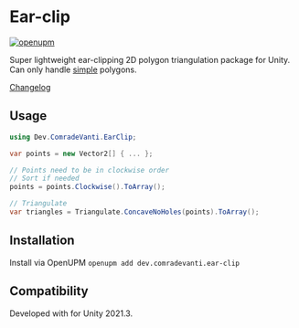 ﻿# Ear-clip 

[![openupm](https://img.shields.io/npm/v/dev.comradevanti.ear-clip?label=openupm&registry_uri=https://package.openupm.com)](https://openupm.com/packages/dev.comradevanti.ear-clip/)

Super lightweight ear-clipping 2D polygon triangulation package for Unity.
Can only handle [simple](https://en.wikipedia.org/wiki/Simple_polygon) polygons.

[Changelog](./CHANGELOG.md)

## Usage

```csharp
using Dev.ComradeVanti.EarClip;

var points = new Vector2[] { ... };

// Points need to be in clockwise order
// Sort if needed
points = points.Clockwise().ToArray();

// Triangulate
var triangles = Triangulate.ConcaveNoHoles(points).ToArray();
```
## Installation

Install via OpenUPM `openupm add dev.comradevanti.ear-clip`

## Compatibility

Developed with for Unity 2021.3.